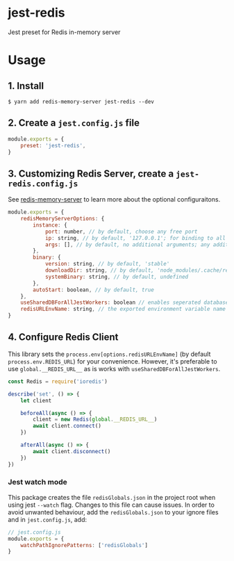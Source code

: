 # jest-redis
Jest preset for Redis in-memory server

# Usage
## 1. Install
```sh-session
$ yarn add redis-memory-server jest-redis --dev
```

## 2. Create a `jest.config.js` file
```javascript
module.exports = {
	preset: 'jest-redis',
}
```

## 3. Customizing Redis Server, create a `jest-redis.config.js`
See [redis-memory-server](https://github.com/mhassan1/redis-memory-server#available-options-for-redismemoryserver) to learn more about the optional configuraitons.

```javascript
module.exports = {
	redisMemoryServerOptions: {
		instance: {
			port: number, // by default, choose any free port
			ip: string, // by default, '127.0.0.1'; for binding to all IP addresses set it to `::,0.0.0.0`,
			args: [], // by default, no additional arguments; any additional command line arguments for `redis-server`
		},
		binary: {
			version: string, // by default, 'stable'
			downloadDir: string, // by default, 'node_modules/.cache/redis-memory-server/redis-binaries'
			systemBinary: string, // by default, undefined
		},
		autoStart: boolean, // by default, true
	},
	useSharedDBForAllJestWorkers: boolean // enables seperated database for each test worker. This disables the exported environment variable.
	redisURLEnvName: string, // the exported environment variable name
}
```

## 4. Configure Redis Client
This library sets the `process.env[options.redisURLEnvName]` (by default `process.env.REDIS_URL`) for your convenience. However, it's preferable to use `global.__REDIS_URL__` as is works with `useSharedDBForAllJestWorkers`.

```javascript
const Redis = require('ioredis')

describe('set', () => {
	let client

	beforeAll(async () => {
		client = new Redis(global.__REDIS_URL__)
		await client.connect()
	})

	afterAll(async () => {
		await client.disconnect()
	})
})
```

### Jest watch mode
This package creates the file `redisGlobals.json` in the project root when using jest `--watch` flag. Changes to this file can cause issues.
In order to avoid unwanted behaviour, add the `redisGlobals.json` to your ignore files and in `jest.config.js`, add:

```javascript
// jest.config.js
module.exports = {
	watchPathIgnorePatterns: ['redisGlobals']
}
```
